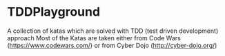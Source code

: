 # TDDPlayground
A collection of katas which are solved with TDD (test driven development) approach
Most of the Katas are taken either from Code Wars (https://www.codewars.com/) or from Cyber Dojo (http://cyber-dojo.org/)
